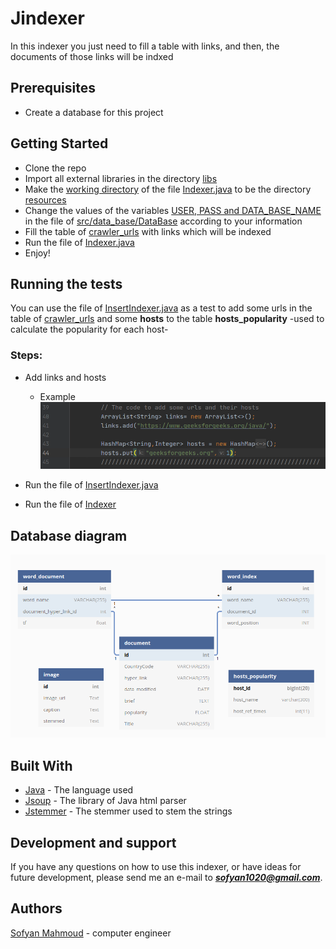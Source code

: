 # Jindexer

In this indexer you just need to fill a table with links, and then, the documents of those links will be indxed


## Prerequisites

* Create a database for this project 

## Getting Started

* Clone the repo
* Import all external libraries in the directory <ins>libs</ins>
* Make the <ins>working directory</ins> of the file <ins>Indexer.java</ins> to be the directory <ins>resources</ins>
* Change the values of the variables <ins>USER, PASS and DATA_BASE_NAME</ins> in the file of <ins>src/data_base/DataBase</ins> according to your information
* Fill the table of <ins>crawler_urls</ins> with links which will be indexed
* Run the file of <ins>Indexer.java</ins>
* Enjoy!



## Running the tests

You can use the file of <ins>InsertIndexer.java</ins> as a test to add some urls in the table of <ins>crawler_urls</ins>
and some **hosts** to the table **hosts_popularity** -used to calculate the popularity for each host-

### Steps:

* Add links and hosts
    * Example
![Add links and hosts](https://github.com/SofyanMahmoud0000/Jindexer/blob/master/Addlinks.png)

* Run the file of <ins>InsertIndexer.java</ins>
* Run the file of <ins>Indexer</ins>

## Database diagram
![Database diagram](https://github.com/sofyanmahmoud0000/Jindexer/blob/master/DataBaseDiagram.png) 

## Built With

* [Java](https://www.geeksforgeeks.org/java/) - The language used
* [Jsoup](https://github.com/jhy/jsoup) - The library of Java html parser 
* [Jstemmer](https://github.com/sofyanmahmoud0000/Jstemmer) - The stemmer used to stem the strings 

## Development and support

If you have any questions on how to use this indexer, or have ideas for future development, please send me an e-mail to ***sofyan1020@gmail.com***.


## Authors

[Sofyan Mahmoud](https://github.com/sofyanmahmoud0000) - computer engineer

